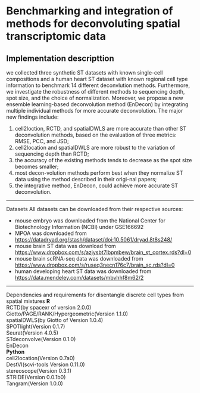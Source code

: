 Benchmarking and integration of methods for deconvoluting spatial transcriptomic data
===========================
Implementation descripttion
--------------------------
we collected three synthetic ST datasets with known single-cell compositions and a human heart ST dataset with known regional cell type information
to benchmark 14 different deconvlution methods. Furthermore, we investigate the robustness of different methods to sequencing depth, spot size, and 
the choice of normalization. Moreover, we propose a new ensemble learning-based deconvolution method (EnDecon) by integrating multiple individual 
methods for more accurate deconvolution.
The major new findings include: 
1) cell2loction, RCTD, and spatialDWLS are more accurate than other ST deconvolution methods, based on the evaluation of three metrics: RMSE, PCC, and JSD;<br> 
2) cell2location and spatialDWLS are more robust to the variation of sequencing depth than RCTD;<br>
3) the accuracy of the existing methods tends to decrease as the spot size becomes smaller;<br> 
4) most decon-volution methods perform best when they normalize ST data using the method described in their origi-nal papers;<br> 
5) the integrative method, EnDecon, could achieve more accurate ST deconvolution.
--------------------------
Datasets
All datasets can be downloaded from their respective sources:<br>
* mouse embryo was downloaded from the National Center for Biotechnology Information (NCBI) under GSE166692<br>
* MPOA was downloaded from https://datadryad.org/stash/dataset/doi:10.5061/dryad.8t8s248/<br>
* mouse brain ST data was download from https://www.dropbox.com/s/azjysbt7lbpmbew/brain_st_cortex.rds?dl=0 <br>
* mouse brain scRNA-seq data was downloaded from https://www.dropbox.com/s/ruseq3necn176c7/brain_sc.rds?dl=0<br>
* human developing heart ST data was downloaded from https://data.mendeley.com/datasets/mbvhhf8m62/2
---------------------------------
Dependencies and requirements for disentangle discrete cell types from spatial mixtures
**R**<br>
RCTD(by spacexr of version 2.0.0)<br>
Giotto/PAGE/RANK/Hypergeometric(Version 1.1.0)<br>
spatialDWLS(by Giotto of Version 1.0.4)<br>
SPOTlight(Version 0.1.7)<br>
Seurat(Version 4.0.5)<br>
STdeconvolve(Version 0.1.0)<br>
EnDecon<br>
**Python**<br>
cell2location(Version 0.7a0)<br>
DestVI(scvi-tools Version 0.11.0)<br>
stereoscope(Version 0.3.1)<br>
STRIDE(Version 0.0.1b0)<br>
Tangram(Version 1.0.0)<br>





